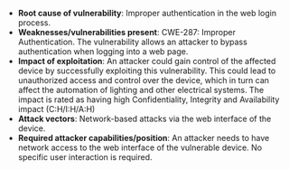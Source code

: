 - **Root cause of vulnerability**: Improper authentication in the web login process.
- **Weaknesses/vulnerabilities present**: CWE-287: Improper Authentication. The vulnerability allows an attacker to bypass authentication when logging into a web page.
- **Impact of exploitation**: An attacker could gain control of the affected device by successfully exploiting this vulnerability. This could lead to unauthorized access and control over the device, which in turn can affect the automation of lighting and other electrical systems. The impact is rated as having high Confidentiality, Integrity and Availability impact (C:H/I:H/A:H)
- **Attack vectors**: Network-based attacks via the web interface of the device.
- **Required attacker capabilities/position**: An attacker needs to have network access to the web interface of the vulnerable device. No specific user interaction is required.